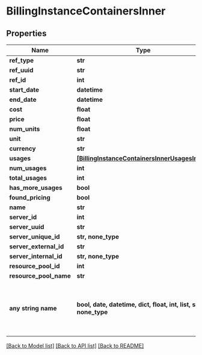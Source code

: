 # BillingInstanceContainersInner


## Properties
Name | Type | Description | Notes
------------ | ------------- | ------------- | -------------
**ref_type** | **str** |  | [optional] 
**ref_uuid** | **str** |  | [optional] 
**ref_id** | **int** |  | [optional] 
**start_date** | **datetime** |  | [optional] 
**end_date** | **datetime** |  | [optional] 
**cost** | **float** |  | [optional] 
**price** | **float** |  | [optional] 
**num_units** | **float** |  | [optional] 
**unit** | **str** |  | [optional] 
**currency** | **str** |  | [optional] 
**usages** | [**[BillingInstanceContainersInnerUsagesInner]**](BillingInstanceContainersInnerUsagesInner.md) |  | [optional] 
**num_usages** | **int** |  | [optional] 
**total_usages** | **int** |  | [optional] 
**has_more_usages** | **bool** |  | [optional] 
**found_pricing** | **bool** |  | [optional] 
**name** | **str** |  | [optional] 
**server_id** | **int** |  | [optional] 
**server_uuid** | **str** |  | [optional] 
**server_unique_id** | **str, none_type** |  | [optional] 
**server_external_id** | **str** |  | [optional] 
**server_internal_id** | **str, none_type** |  | [optional] 
**resource_pool_id** | **int** |  | [optional] 
**resource_pool_name** | **str** |  | [optional] 
**any string name** | **bool, date, datetime, dict, float, int, list, str, none_type** | any string name can be used but the value must be the correct type | [optional]

[[Back to Model list]](../README.md#documentation-for-models) [[Back to API list]](../README.md#documentation-for-api-endpoints) [[Back to README]](../README.md)


